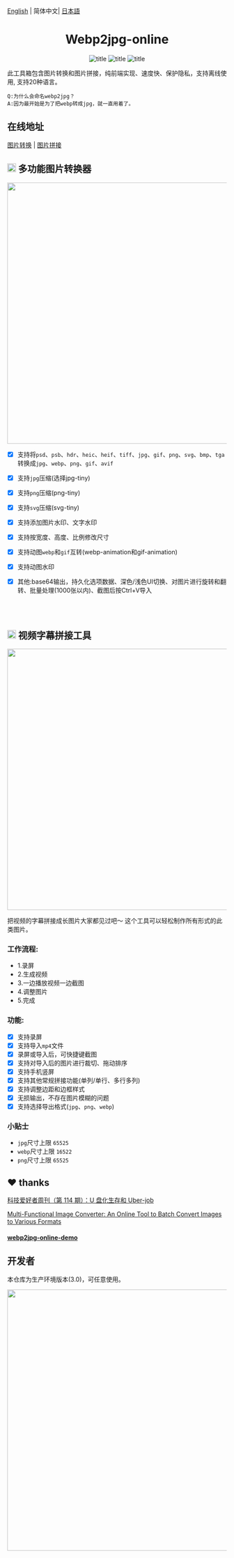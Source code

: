 
[English](./README.md) | 简体中文| [日本語](./README_JP.md)

<center>
<!-- <img width="300" src="./doc/images/3.png" /> -->
<h1>Webp2jpg-online</h1>
<!-- from shields.io/ -->

![title](https://cdn.jsdelivr.net/gh/renzhezhilu/webp2jpg-online/cdn/badges/01.svg)
![title](https://cdn.jsdelivr.net/gh/renzhezhilu/webp2jpg-online/cdn/badges/02.svg)
![title](https://cdn.jsdelivr.net/gh/renzhezhilu/webp2jpg-online/cdn/badges/03.svg)

</center>

此工具箱包含图片转换和图片拼接，纯前端实现、速度快、保护隐私，支持离线使用,
支持20种语言。
    
    Q:为什么会命名webp2jpg？
    A:因为最开始是为了把webp转成jpg，就一直用着了。


## 在线地址
[图片转换](https://imagestool.com/zh_CN/webp2jpg-online/) 
| [图片拼接](https://imagestool.com/webp2jpg-online/splicing.html#/splicing)

<h2>
    <img width="20" src="./doc/images/1.png" />
    多功能图片转换器
</h2>
<img width="600" src="./cdn/webp2jpg_v3_ui.jpg" />


- [x] 支持将`psd`、`psb`、`hdr`、`heic`、`heif`、`tiff`、`jpg`、`gif`、`png`、`svg`、`bmp`、`tga`转换成`jpg`、`webp`、`png`、`gif`、`avif`
- [x] 支持`jpg`压缩(选择jpg-tiny)
- [x] 支持`png`压缩(png-tiny)
- [x] 支持`svg`压缩(svg-tiny)
- [x] 支持添加图片水印、文字水印
- [x] 支持按宽度、高度、比例修改尺寸
- [x] 支持动图`webp`和`gif`互转(webp-animation和gif-animation)
- [x] 支持动图水印 
- [x] 其他:base64输出，持久化选项数据、深色/浅色UI切换、对图片进行旋转和翻转、批量处理(1000张以内)、截图后按Ctrl+V导入



<br/>
<br/>

<h2>
    <img width="20" src="./doc/images/2.png" />
    视频字幕拼接工具
</h2>

<img width="600" src="./cdn/splicing/ui.jpg" />

把视频的字幕拼接成长图片大家都见过吧～ 这个工具可以轻松制作所有形式的此类图片。





### 工作流程:

- 1.录屏
- 2.生成视频
- 3.一边播放视频一边截图
- 4.调整图片
- 5.完成
  
### 功能:


- [x] 支持录屏
- [x] 支持导入`mp4`文件
- [x] 录屏或导入后，可快捷键截图
- [x] 支持对导入后的图片进行裁切、拖动排序
- [x] 支持手机竖屏
- [x] 支持其他常规拼接功能(单列/单行、多行多列)
- [x] 支持调整边距和边框样式
- [x] 无损输出，不存在图片模糊的问题
- [x] 支持选择导出格式(`jpg`、`png`、`webp`)

### 小贴士
- `jpg`尺寸上限 `65525`
- `webp`尺寸上限 `16522`
- `png`尺寸上限 `65525`

## ❤ thanks

[科技爱好者周刊（第 114 期）：U 盘化生存和 Uber-job](http://www.ruanyifeng.com/blog/2020/07/weekly-issue-114.html)

[Multi-Functional Image Converter: An Online Tool to Batch Convert Images to Various Formats ](https://frontendfoc.us/issues/511)

#### [webp2jpg-online-demo](https://github.com/renzhezhilu/webp2jpg-online-demo)

## 开发者
本仓库为生产环境版本(3.0)，可任意使用。

<img width="600"  src="https://api.star-history.com/svg?repos=renzhezhilu/webp2jpg-online&type=Date" />

<!-- 如果你想获得源代码和技术细节分享，欢迎加入[ohPic](https://github.com/ohPic)。 -->

